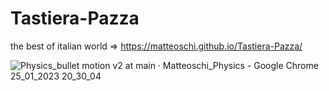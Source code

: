 # Tastiera-Pazza
the best of italian world => https://matteoschi.github.io/Tastiera-Pazza/

![Physics_bullet motion v2 at main · Matteoschi_Physics - Google Chrome 25_01_2023 20_30_04](https://user-images.githubusercontent.com/94646702/214668505-7909ac37-dfce-4000-897b-b9a2d57b48c3.png)
